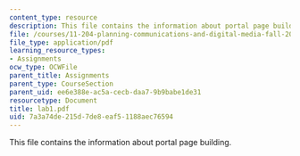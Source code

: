 ```yaml
---
content_type: resource
description: This file contains the information about portal page building.
file: /courses/11-204-planning-communications-and-digital-media-fall-2004/7a3a74de215d7de8eaf51188aec76594_lab1.pdf
file_type: application/pdf
learning_resource_types:
- Assignments
ocw_type: OCWFile
parent_title: Assignments
parent_type: CourseSection
parent_uid: ee6e388e-ac5a-cecb-daa7-9b9babe1de31
resourcetype: Document
title: lab1.pdf
uid: 7a3a74de-215d-7de8-eaf5-1188aec76594
---
```

This file contains the information about portal page building.


